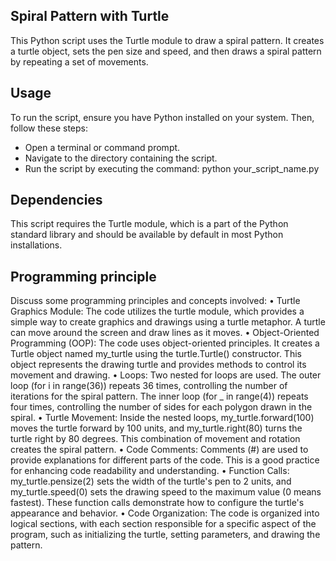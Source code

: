 ## Spiral Pattern with Turtle
This Python script uses the Turtle module to draw a spiral pattern. It creates a turtle object, sets the pen size and speed, and then draws a spiral pattern by repeating a set of movements.

## Usage
To run the script, ensure you have Python installed on your system. Then, follow these steps:
- Open a terminal or command prompt.
- Navigate to the directory containing the script.
- Run the script by executing the command: python your_script_name.py

## Dependencies
This script requires the Turtle module, which is a part of the Python standard library and should be available by default in most Python installations.

## Programming principle 
Discuss some programming principles and concepts involved:
•	Turtle Graphics Module: The code utilizes the turtle module, which provides a simple way to create graphics and drawings using a turtle metaphor. A turtle can move around the screen and draw lines as it moves.
•	Object-Oriented Programming (OOP): The code uses object-oriented principles. It creates a Turtle object named my_turtle using the turtle.Turtle() constructor. This object represents the drawing turtle and provides methods to control its movement and drawing.
•	Loops: Two nested for loops are used. The outer loop (for i in range(36)) repeats 36 times, controlling the number of iterations for the spiral pattern. The inner loop (for _ in range(4)) repeats four times, controlling the number of sides for each polygon drawn in the spiral.
•	Turtle Movement: Inside the nested loops, my_turtle.forward(100) moves the turtle forward by 100 units, and my_turtle.right(80) turns the turtle right by 80 degrees. This combination of movement and rotation creates the spiral pattern.
•	Code Comments: Comments (#) are used to provide explanations for different parts of the code. This is a good practice for enhancing code readability and understanding.
•	Function Calls: my_turtle.pensize(2) sets the width of the turtle's pen to 2 units, and my_turtle.speed(0) sets the drawing speed to the maximum value (0 means fastest). These function calls demonstrate how to configure the turtle's appearance and behavior.
•	Code Organization: The code is organized into logical sections, with each section responsible for a specific aspect of the program, such as initializing the turtle, setting parameters, and drawing the pattern.
